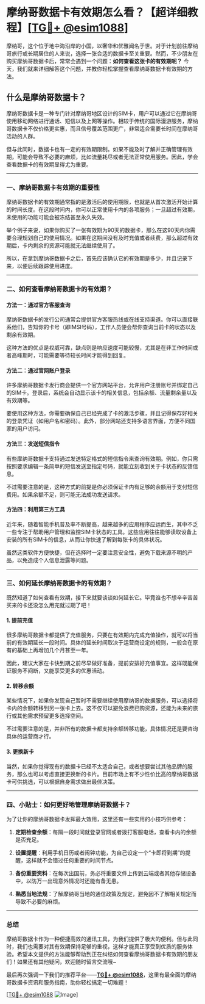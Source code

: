 # 摩纳哥数据卡有效期怎么看？【超详细教程】[[TG💪+ @esim1088](https://t.me/s/esim1088)]

摩纳哥，这个位于地中海沿岸的小国，以奢华和优雅闻名于世。对于计划前往摩纳哥旅行或长期居住的人来说，选择一张合适的数据卡至关重要。然而，不少朋友在购买摩纳哥数据卡后，常常会遇到一个问题：**如何查看这张卡的有效期呢？** 今天，我们就来详细解答这个问题，并教你轻松掌握查看摩纳哥数据卡有效期的方法。

## 什么是摩纳哥数据卡？

摩纳哥数据卡是一种专门针对摩纳哥地区设计的SIM卡，用户可以通过它在摩纳哥使用移动网络进行通话、短信以及上网等操作。相较于传统的国际漫游服务，摩纳哥数据卡不仅价格更实惠，而且信号覆盖范围更广，非常适合需要长时间在摩纳哥活动的人群。

但与此同时，数据卡也有一定的有效期限制。如果不能及时了解并正确管理有效期，可能会导致不必要的麻烦，比如流量耗尽或者无法正常使用服务。因此，学会查看数据卡的有效期显得尤为重要。

---

### **一、摩纳哥数据卡有效期的重要性**

摩纳哥数据卡的有效期通常指的是激活后的使用期限，也就是从首次激活开始计算的时间长度。在这段时间内，你可以正常使用卡内的各项服务；一旦超过有效期，未使用的功能可能会被冻结甚至永久失效。

举个例子来说，如果你购买了一张有效期为90天的数据卡，那么在这90天内你需要合理规划自己的使用情况。如果在这期间没有及时充值或者续费，那么超过有效期后，卡内剩余的资源可能就无法继续使用了。

所以，在拿到摩纳哥数据卡之后，首先应该确认它的有效期是多少，并且记录下来，以便后续跟踪使用进度。

---

### **二、如何查看摩纳哥数据卡的有效期？**

#### **方法一：通过官方客服查询**
摩纳哥数据卡的发行公司通常会提供官方客服热线或在线支持渠道。你可以直接联系他们，告知你的卡号（即IMSI号码），工作人员便会帮你查询当前卡的状态以及剩余有效期。

这种方法的优点是权威可靠，缺点则是响应速度可能较慢，尤其是在非工作时间或者高峰期时，可能需要等待较长时间才能得到回复。

#### **方法二：通过官网账户登录**
许多摩纳哥数据卡发行商会提供一个官方网站平台，允许用户注册账号并绑定自己的SIM卡。登录后，系统会自动显示该卡的相关信息，包括余额、流量剩余量以及有效期等。

要使用这种方法，你需要确保自己已经完成了卡的激活步骤，并且记得保存好相关的登录凭证（如用户名和密码）。此外，部分网站还支持多语言界面，方便不同国家的用户访问。

#### **方法三：发送短信指令**
有些摩纳哥数据卡支持通过发送特定格式的短信指令来查询有效期。例如，你只需按照要求编辑一条简单的短信发送至指定号码，就能立刻收到关于卡状态的反馈信息。

不过需要注意的是，这种方式的前提是你必须保证卡内有足够的余额用于支付短信费用。如果余额不足，则可能无法成功发送请求。

#### **方法四：利用第三方工具**
近年来，随着智能手机普及率不断提高，越来越多的应用程序应运而生，其中不乏一些专注于帮助用户管理和监控SIM卡状态的工具。这些应用往往能够读取设备上安装的所有SIM卡的信息，从而让你快速了解到每张卡的具体状况。

虽然这类软件方便快捷，但在选择时一定要注意安全性，避免下载来源不明的产品，以免造成个人信息泄露等问题。

---

### **三、如何延长摩纳哥数据卡的有效期？**

既然知道了如何查看有效期，接下来就要谈谈如何延长它。毕竟谁也不想辛辛苦苦买来的卡还没怎么用完就过期了吧！

#### **1. 提前充值**
很多摩纳哥数据卡都提供了充值服务，只要在有效期内完成充值操作，就可以将当前的有效期延长一段时间。具体的延长时间取决于运营商设定的规则，一般会在原有的基础上再增加几个月甚至一年。

因此，建议大家在卡快到期之前尽早做好准备，提前安排好充值事宜。这样既能保证服务不间断，又能享受更多的优惠活动。

#### **2. 转移余额**
某些情况下，如果你发现自己暂时不需要继续使用摩纳哥的数据服务，可以选择将卡内的余额转移到另一张卡上去。这不仅可以避免浪费已购资源，还能为未来的旅行或其他需求预留更多选择空间。

不过需要注意的是，并非所有的数据卡都支持余额转移功能，具体情况还是要咨询具体的运营商才行。

#### **3. 更换新卡**
当然，如果你觉得现有的数据卡已经不太适合自己，或者想要尝试其他品牌的服务，那么也可以考虑直接更换新的卡片。目前市场上有不少性价比高的摩纳哥数据卡可供挑选，可以根据自身需求做出最佳决策。

---

### **四、小贴士：如何更好地管理摩纳哥数据卡？**

为了让你的摩纳哥数据卡发挥最大效用，这里还有一些实用的小技巧供参考：

1. **定期检查余额**：每隔一段时间就登录官网或者拨打客服电话，查看卡内的余额是否充足。
   
2. **设置提醒**：利用手机日历或者闹钟功能，为自己设定一个“卡即将到期”的提醒，这样就不会错过任何重要的时间节点。

3. **备份重要资料**：在每次出国前，务必将重要文件上传到云端或者其他存储设备中，以防万一出现意外情况时还能有备无患。

4. **熟悉当地法规**：了解摩纳哥当地的通信政策及规定，避免因不了解相关规定而导致不必要的麻烦。

---

### **总结**

摩纳哥数据卡作为一种便捷高效的通讯工具，为我们提供了极大的便利。但与此同时，我们也需要对其有效期保持足够的重视，这样才能真正享受到优质的服务体验。希望本文提供的方法能够帮助到正在纠结如何查看摩纳哥数据卡有效期的朋友们！如果还有其他疑问，欢迎随时留言交流哦~

最后再次强调一下我们的推荐平台——**[TG💪+ @esim1088](https://t.me/s/esim1088)**，这里有最全面的摩纳哥数据卡资讯和服务指南，助你轻松搞定一切难题！

[[TG💪+ @esim1088](https://t.me/s/esim1088) ![Image](https://i.postimg.cc/4NQfJmqS/Snipaste-2025-05-13-00-14-12.png)]
